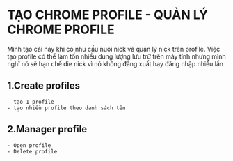 # TẠO CHROME PROFILE - QUẢN LÝ CHROME PROFILE
Mình tạo cái này khi có nhu cầu nuôi nick và quản lý nick trên profile.
Việc tạo profile có thể làm tốn nhiều dung lượng lưu trữ trên máy tính
nhưng mình nghĩ nó sẽ hạn chế die nick vì nó không đăng xuất hay đăng nhập
nhiều lần
## 1.Create profiles
	- tạo 1 profile
	- tạo nhiều profile theo danh sách tên
## 2.Manager profile
	- Open profile
	- Delete profile
